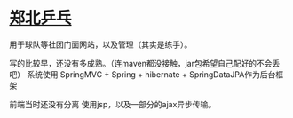 # <a href ="http://zbpp.ldingyi.cn">郑北乒乓</a>
  用于球队等社团门面网站，以及管理（其实是练手）。<p>
  写的比较早，还没有多成熟。（连maven都没接触，jar包希望自己配好的不会丢吧）
  系统使用 SpringMVC + Spring + hibernate + SpringDataJPA作为后台框架<p>
  前端当时还没有分离 使用jsp，以及一部分的ajax异步传输。
 

